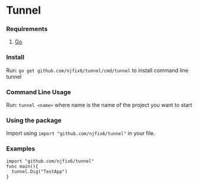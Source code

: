 # Tunnel

### Requirements
1. [Go](https://golang.org/)

### Install
Run: `go get github.com/njfix6/tunnel/cmd/tunnel` to install command line tunnel

### Command Line Usage
Run: `tunnel <name>` where name is the name of the project you want to start

### Using the package
Import using `import "github.com/njfix6/tunnel"` in your file.

### Examples
```
import "github.com/njfix6/tunnel"
func main(){
  tunnel.Dig("TestApp")
}
```
